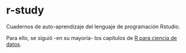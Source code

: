 # r-study
Cuadernos de auto-aprendizaje del lenguaje de programación Rstudio. 

Para ello, se siguió -en su mayoría- los capítulos de [R para ciencia de datos](https://es.r4ds.hadley.nz/).

